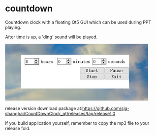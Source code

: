 # countdown
Countdown clock with a floating Qt5 GUI which can be used during PPT playing. 

After time is up, a 'ding' sound will be played.

![Image text](https://github.com/sjq-shanghai/CountDownClock_qt/blob/main/GUI.png)

release version download package at:https://github.com/sjq-shanghai/CountDownClock_qt/releases/tag/release1.0

If you build application yourself, remember to copy the mp3 file to your release fold.
